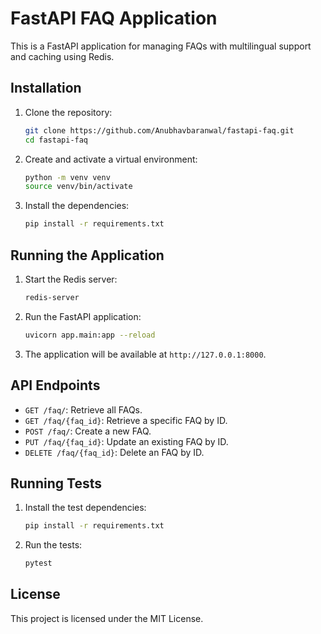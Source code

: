 # FastAPI FAQ Application

This is a FastAPI application for managing FAQs with multilingual support and caching using Redis.

## Installation

1. Clone the repository:
   ```sh
   git clone https://github.com/Anubhavbaranwal/fastapi-faq.git
   cd fastapi-faq
   ```

2. Create and activate a virtual environment:
   ```sh
   python -m venv venv
   source venv/bin/activate
   ```

3. Install the dependencies:
   ```sh
   pip install -r requirements.txt
   ```

## Running the Application

1. Start the Redis server:
   ```sh
   redis-server
   ```

2. Run the FastAPI application:
   ```sh
   uvicorn app.main:app --reload
   ```

3. The application will be available at `http://127.0.0.1:8000`.

## API Endpoints

- `GET /faq/`: Retrieve all FAQs.
- `GET /faq/{faq_id}`: Retrieve a specific FAQ by ID.
- `POST /faq/`: Create a new FAQ.
- `PUT /faq/{faq_id}`: Update an existing FAQ by ID.
- `DELETE /faq/{faq_id}`: Delete an FAQ by ID.

## Running Tests

1. Install the test dependencies:
   ```sh
   pip install -r requirements.txt
   ```

2. Run the tests:
   ```sh
   pytest
   ```

## License

This project is licensed under the MIT License.